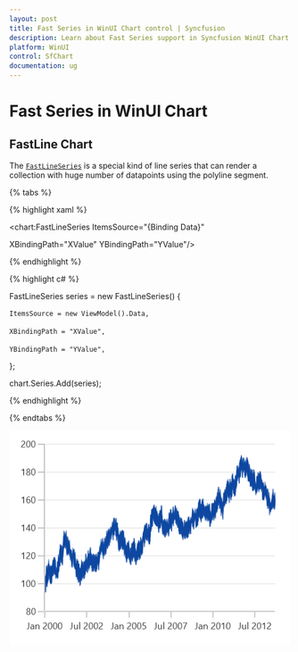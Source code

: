 ```yaml
---
layout: post
title: Fast Series in WinUI Chart control | Syncfusion
description: Learn about Fast Series support in Syncfusion WinUI Chart control and more details.
platform: WinUI
control: SfChart
documentation: ug
---
```


# Fast Series in WinUI Chart

## FastLine Chart

The [`FastLineSeries`](https://help.syncfusion.com/cr/winui/Syncfusion.UI.Xaml.Charts.FastLineSeries.html) is a special kind of line series that can render a collection with huge number of datapoints using the polyline segment. 

{% tabs %}

{% highlight xaml %}

<chart:FastLineSeries ItemsSource="{Binding Data}"

XBindingPath="XValue" YBindingPath="YValue"/>

{% endhighlight %}

{% highlight c# %}

FastLineSeries series = new FastLineSeries()
{

    ItemsSource = new ViewModel().Data,

    XBindingPath = "XValue",

    YBindingPath = "YValue",

};

chart.Series.Add(series);

{% endhighlight %}

{% endtabs %}

![FastLine chart type in WinUI](FastChart_images/fastline_chart.png)
